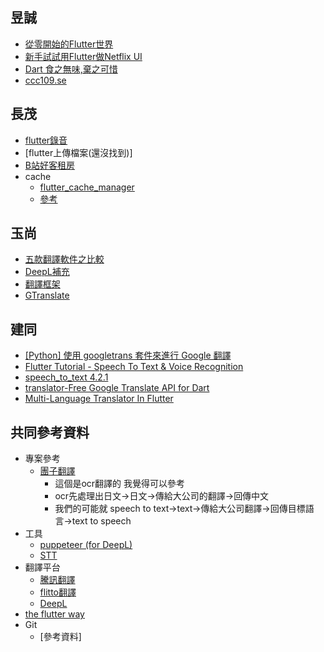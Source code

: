 ## 昱誠
* [從零開始的Flutter世界](https://ithelp.ithome.com.tw/users/20118479/ironman/3025?fbclid=IwAR0nFMUVaDwvgdpZmloWKmfBdqrANitYvFUIRxxPaoY7Ul5r_UuNZq-ED5k)
* [新手試試用Flutter做Netflix UI](https://ithelp.ithome.com.tw/users/20130593/ironman/3677)
* [Dart 食之無味,棄之可惜](https://ithelp.ithome.com.tw/articles/10243381)
* [ccc109.se](https://gitlab.com/ccc109/se/-/tree/master/_more/dart)
## 長茂
* [flutter錄音](https://pub.dev/packages/flutter_sound)
* [flutter上傳檔案(還沒找到)]
* [B站好客租房](https://www.bilibili.com/video/BV1fN411f7T5?p=28)
* cache
   * [flutter_cache_manager](https://pub.dev/packages/flutter_cache_manager#-readme-tab-)
   * [參考](https://www.gushiciku.cn/pl/pXEP/zh-tw)
 
## 玉尚
* [五款翻譯軟件之比較](https://kknews.cc/zh-mo/tech/4bag3px.html)
* [DeepL補充](https://techacute.com/deepl-translation-new-glossary/)
* [翻譯框架](https://neohsuxoops.blogspot.com/2019/05/googlecss-neil-hsu.html)
* [GTranslate](https://www.techmarks.com/gtranslate/)
## 建同
* [[Python] 使用 googletrans 套件來進行 Google 翻譯](https://clay-atlas.com/blog/2020/05/05/python-cn-note-package-googletrans-google-translate/)
* [Flutter Tutorial - Speech To Text & Voice Recognition](https://github.com/JohannesMilke/speech_to_text_example)
* [speech_to_text 4.2.1](https://pub.dev/packages/speech_to_text)
* [translator-Free Google Translate API for Dart](https://pub.dev/packages/translator)
* [Multi-Language Translator In Flutter](https://medium.com/flutterdevs/multi-language-translator-in-flutter-14b927a0e777)
## 共同參考資料
* 專案參考
   * [團子翻譯](https://github.com/PantsuDango/Dango-Translator) 
       * 這個是ocr翻譯的 我覺得可以參考
       * ocr先處理出日文->日文->傳給大公司的翻譯->回傳中文
       * 我們的可能就 speech to text->text->傳給大公司翻譯->回傳目標語言->text to speech
* 工具
   * [puppeteer (for DeepL)](https://pub.dev/packages/puppeteer?fbclid=IwAR3DI4qiKuTR0_VX08BcrSLln76VwKy5EQczI8fikU_nfJ1-_gvP2ouy-7Y)
   * [STT](https://ithelp.ithome.com.tw/articles/10252078)
* 翻譯平台
   * [騰訊翻譯](https://fanyi.qq.com/)
   * [flitto翻譯](https://zh-tw.flitto.com/language/translation/text)
   * [DeepL](https://www.deepl.com/translator)
* [the flutter way](https://www.youtube.com/channel/UCJm7i4g4z7ZGcJA_HKHLCVw)
* Git
  * [參考資料]

